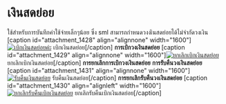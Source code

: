 # เงินสดย่อย

ใช้สำหรับการบันทึกค่าใช้จ่ายเล็กๆน้อย ซึ่ง sml
สามารถกำหนดวงงเินสดย่อยได้ไม่จำกัดวงเงิน [caption id="attachment_1428"
align="alignnone" width="1600"][![เบิกเงินสดย่อยค่ะ](http://www.smlaccount.com/manual/wp-content/uploads/2017/10/เบิกเงินสดย่อยค่ะ.jpg)](http://www.smlaccount.com/manual/wp-content/uploads/2017/10/เบิกเงินสดย่อยค่ะ.jpg) เบิกเงินสดย่อย[/caption]
**การเบิกวงเงินสดย่อย** [caption id="attachment_1429" align="alignnone"
width="1600"][![ยกเลิกเบิกเงินสดย่อย](http://www.smlaccount.com/manual/wp-content/uploads/2017/10/ยกเลิกเบิกเงินสดย่อย.jpg)](http://www.smlaccount.com/manual/wp-content/uploads/2017/10/ยกเลิกเบิกเงินสดย่อย.jpg)
ยกเลิกเบิกเงินสดย่อย[/caption] **การยกเลิกการเบิกวงเงินสดย่อย**
**การรับคืนวงเงินสดย่อย** [caption id="attachment_1431" align="alignnone"
width="1600"][![รับคืนเงินสดย่อย](http://www.smlaccount.com/manual/wp-content/uploads/2017/10/รับคืนเงินสดย่อย.jpg)](http://www.smlaccount.com/manual/wp-content/uploads/2017/10/รับคืนเงินสดย่อย.jpg) รับคืนเงินสดย่อย[/caption]
**การยกเลิกรับคืนวงเงินสดย่อย** [caption id="attachment_1430"
align="alignleft" width="1600"][![ยกเลิกรับคืนเบิกเงินสดย่อย](http://www.smlaccount.com/manual/wp-content/uploads/2017/10/ยกเลิกรับคืนเบิกเงินสดย่อย.jpg)](http://www.smlaccount.com/manual/wp-content/uploads/2017/10/ยกเลิกรับคืนเบิกเงินสดย่อย.jpg)
ยกเลิกรับคืนเบิกเงินสดย่อย[/caption]  

